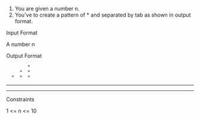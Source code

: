1. You are given a number n.
2. You've to create a pattern of * and separated by tab as shown in output format.
   
Input Format

A number n

Output Format

            *
         *  *
      *  *  *
   *  *  *  *
*  *  *  *  *

Constraints

1 <= n <= 10